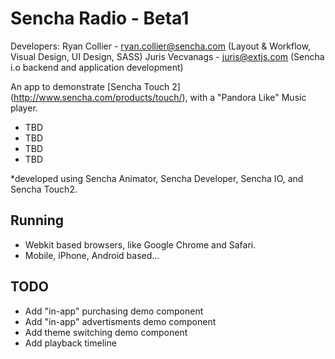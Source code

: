 Sencha Radio - Beta1
=============

Developers:
Ryan Collier - ryan.collier@sencha.com (Layout & Workflow, Visual Design, UI Design, SASS)
Juris Vecvanags  - juris@extjs.com (Sencha i.o backend and application development)


An app to demonstrate [Sencha Touch 2] (http://www.sencha.com/products/touch/), with a "Pandora Like" Music player. 

* TBD
* TBD
* TBD
* TBD

*developed using Sencha Animator, Sencha Developer, Sencha IO, and Sencha Touch2.

Running
------------
* Webkit based browsers, like Google Chrome and Safari.
* Mobile, iPhone, Android based...

TODO
------------
* Add "in-app" purchasing demo component
* Add "in-app" advertisments demo component
* Add theme switching demo component
* Add playback timeline
